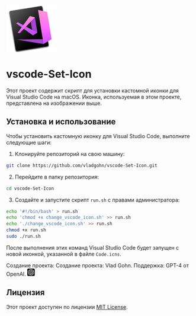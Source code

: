 <p align="left">
  <img src="./resouces/Code.png" width="128" alt="Иконка Visual Studio Code">
</p>

# vscode-Set-Icon

Этот проект содержит скрипт для установки кастомной иконки для Visual Studio Code на macOS. Иконка, используемая в этом проекте, представлена на изображении выше.

## Установка и использование

Чтобы установить кастомную иконку для Visual Studio Code, выполните следующие шаги:

1. Клонируйте репозиторий на свою машину:
```bash
git clone https://github.com/vladgohn/vscode-Set-Icon.git
```

2. Перейдите в папку репозитория:
```bash
cd vscode-Set-Icon
```
3. Создайте и запустите скрипт `run.sh` с правами администратора:
```bash
echo '#!/bin/bash' > run.sh
echo 'chmod +x change_vscode_icon.sh' >> run.sh
echo './change_vscode_icon.sh' >> run.sh
chmod +x run.sh
sudo ./run.sh
```
После выполнения этих команд Visual Studio Code будет запущен с новой иконкой, указанной в файле `Code.icns`.

Создание проекта: Создание проекта: Vlad Gohn. Поддержка: GPT-4 от OpenAI. <img width="20" height="20" src="./resouces/GPT4.svg">

## Лицензия
Этот проект доступен по лицензии [MIT License](./LICENSE).
